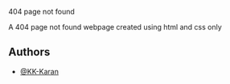 
404 page not found

A 404 page not found webpage created using html and css only

## Authors

- [@KK-Karan](https://www.github.com/KK-Karan)

